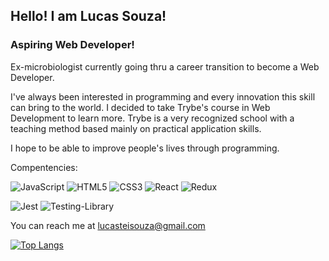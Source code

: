 ## Hello! I am **Lucas Souza**!

### Aspiring Web Developer!

Ex-microbiologist currently going thru a career transition to become a Web Developer.

I've always been interested in programming and every innovation this skill can bring to the world.
I decided to take Trybe's course in Web Development to learn more.
Trybe is a very recognized school with a teaching method based mainly on practical application skills.

I hope to be able to improve people's lives through programming.
 
 Compentencies:
 
 ![JavaScript](https://img.shields.io/badge/javascript-%23323330.svg?style=plastic&logo=javascript&logoColor=%23F7DF1E)
 ![HTML5](https://img.shields.io/badge/html5-%23E34F26.svg?style=plastic&logo=html5&logoColor=white)
 ![CSS3](https://img.shields.io/badge/css3-%231572B6.svg?style=plastic&logo=css3&logoColor=white)
 ![React](https://img.shields.io/badge/react-%2320232a.svg?style=plastic&logo=react&logoColor=%2361DAFB)
 ![Redux](https://img.shields.io/badge/redux-%23593d88.svg?style=plastic&logo=redux&logoColor=white)
 
 ![Jest](https://img.shields.io/badge/-jest-%23C21325?style=plastic&logo=jest&logoColor=white)
 ![Testing-Library](https://img.shields.io/badge/-TestingLibrary-%23E33332?style=plastic&logo=testing-library&logoColor=white)
 
 You can reach me at lucasteisouza@gmail.com
 
[![Top Langs](https://github-readme-stats.vercel.app/api/top-langs/?username=Lucasteisouza&layout=compact)](https://github.com/Lucasteisouza/github-readme-stats)

<!---
- 👋 Hi, I’m Lucas Souza
- 👀 I’m interested in ...
- 🌱 I’m currently learning ...
- 💞️ I’m looking to collaborate on ...
- 📫 How to reach me ...


Lucasteisouza/Lucasteisouza is a ✨ special ✨ repository because its `README.md` (this file) appears on your GitHub profile.
You can click the Preview link to take a look at your changes.
--->
